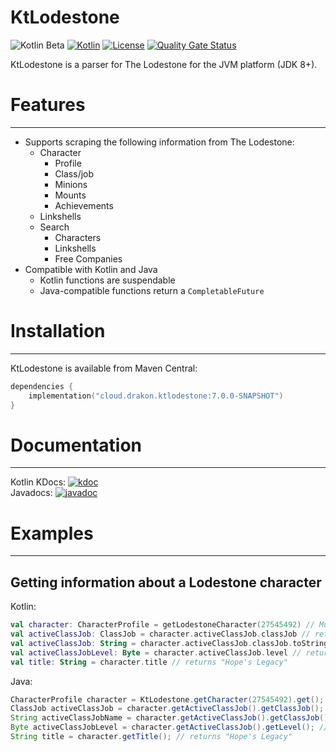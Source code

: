 # KtLodestone

![Kotlin Beta](https://kotl.in/badges/beta.svg)
[![Kotlin](https://img.shields.io/badge/kotlin-1.9.10-blue.svg?logo=kotlin)](http://kotlinlang.org)
[![License](https://img.shields.io/github/license/drakon64/KtLodestone)](hhttps://opensource.org/license/mit/)
[![Quality Gate Status](https://sonarcloud.io/api/project_badges/measure?project=KtLodestone&metric=alert_status)](https://sonarcloud.io/summary/new_code?id=KtLodestone)

KtLodestone is a parser for The Lodestone for the JVM platform (JDK 8+).

# Features

---

- Supports scraping the following information from The Lodestone:
  - Character
    - Profile
    - Class/job
    - Minions
    - Mounts
    - Achievements
  - Linkshells
  - Search
    - Characters
    - Linkshells
    - Free Companies
- Compatible with Kotlin and Java
  - Kotlin functions are suspendable
  - Java-compatible functions return a `CompletableFuture`

# Installation

---

KtLodestone is available from Maven Central:
```kotlin
dependencies {
    implementation("cloud.drakon.ktlodestone:7.0.0-SNAPSHOT")
}
```

# Documentation

---

Kotlin KDocs: [![kdoc](https://img.shields.io/badge/kdoc-7.0.0-SNAPSHOT-brightgreen)](https://drakon64.github.io/KtLodestone/)<br>
Javadocs: [![javadoc](https://javadoc.io/badge2/cloud.drakon/ktlodestone/javadoc.svg)](https://javadoc.io/doc/cloud.drakon/ktlodestone)

# Examples

---

## Getting information about a Lodestone character

Kotlin:
```kotlin
val character: CharacterProfile = getLodestoneCharacter(27545492) // Must be called from a coroutine or a suspendable function
val activeClassJob: ClassJob = character.activeClassJob.classJob // returns `ClassJob.RED_MAGE`
val activeClassJob: String = character.activeClassJob.classJob.toString() // returns "Red Mage"
val activeClassJobLevel: Byte = character.activeClassJob.level // returns `90`
val title: String = character.title // returns "Hope's Legacy"
```

Java:
```java
CharacterProfile character = KtLodestone.getCharacter(27545492).get(); // Async functions return a `CompletableFuture`
ClassJob activeClassJob = character.getActiveClassJob().getClassJob(); // returns `ClassJob.RED_MAGE`
String activeClassJobName = character.getActiveClassJob().getClassJob().toString(); // returns "Red Mage"
Byte activeClassJobLevel = character.getActiveClassJob().getLevel(); // returns `90`
String title = character.getTitle(); // returns "Hope's Legacy"
```
